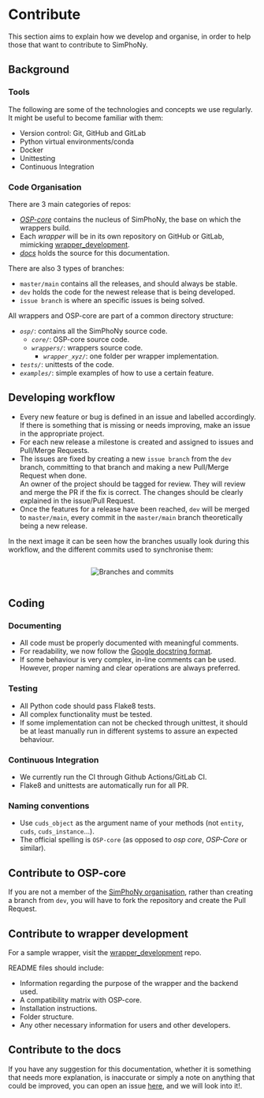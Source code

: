 # Contribute
This section aims to explain how we develop and organise,
in order to help those that want to contribute to SimPhoNy.

## Background
### Tools
The following are some of the technologies and concepts we use regularly.
It might be useful to become familiar with them:
 - Version control: Git, GitHub and GitLab
 - Python virtual environments/conda
 - Docker
 - Unittesting
 - Continuous Integration

### Code Organisation
There are 3 main categories of repos:
 - [_OSP-core_](https://github.com/simphony/osp-core) contains the nucleus of SimPhoNy, the base on which the wrappers build.
 - Each _wrapper_ will be in its own repository on GitHub or GitLab,
   mimicking [wrapper_development](https://github.com/simphony/wrapper-development).
 - [_docs_](https://github.com/simphony/docs) holds the source for this documentation.

There are also 3 types of branches:
 - `master/main` contains all the releases, and should always be stable.
 - `dev` holds the code for the newest release that is being developed.
 - `issue branch` is where an specific issues is being solved.

All wrappers and OSP-core are part of a common directory structure:
- _`osp/`_: contains all the SimPhoNy source code.
  - _`core/`_: OSP-core source code.
  - _`wrappers/`_: wrappers source code.
    - _`wrapper_xyz/`_: one folder per wrapper implementation.
- _`tests/`_: unittests of the code.
- _`examples/`_: simple examples of how to use a certain feature.

## Developing workflow
- Every new feature or bug is defined in an issue and labelled accordingly.  
 If there is something that is missing or needs improving,
 make an issue in the appropriate project.
- For each new release a milestone is created and assigned to issues and Pull/Merge Requests.
- The issues are fixed by creating a new `issue branch` from the `dev` branch, committing to that branch and making a new Pull/Merge Request when done.  
  An owner of the project should be tagged for review.
  They will review and merge the PR if the fix is correct.
  The changes should be clearly explained in the issue/Pull Request.
- Once the features for a release have been reached, `dev` will be merged to `master/main`, every commit in the `master/main` branch theoretically being a new release.

In the next image it can be seen how the branches usually look during this workflow, and the different commits used to synchronise them:

<figure style="display: table; text-align:center; margin-left: auto; margin-right:auto">

![](./_static/img/branch_workflow.png "Branches and commits")

</figure>

## Coding
### Documenting
- All code must be  properly documented with meaningful comments.
- For readability, we now follow the [Google docstring format](https://google.github.io/styleguide/pyguide.html#s3.8-comments-and-docstrings).
- If some behaviour is very complex, in-line comments can be used. 
  However, proper naming and clear operations are always preferred.

### Testing
- All Python code should pass Flake8 tests.
- All complex functionality must be tested.
- If some implementation can not be checked through unittest, it should be at least manually run in different systems to assure an expected behaviour.

### Continuous Integration
- We currently run the CI through Github Actions/GitLab CI.
- Flake8 and unittests are automatically run for all PR.

### Naming conventions
- Use `cuds_object` as the argument name of your methods (not `entity`, `cuds`, `cuds_instance`...).
- The official spelling is `OSP-core` (as opposed to _osp core_, _OSP-Core_ or similar).

## Contribute to OSP-core
If you are not a member of the [SimPhoNy organisation](https://github.com/simphony), rather than creating a branch
from `dev`, you will have to fork the repository and create the Pull Request.

## Contribute to wrapper development
For a sample wrapper, visit the [wrapper_development](https://github.com/simphony/wrapper-development) repo.

README files should include:
- Information regarding the purpose of the wrapper and the backend used.
- A compatibility matrix with OSP-core.
- Installation instructions.
- Folder structure.
- Any other necessary information for users and other developers.

## Contribute to the docs
If you have any suggestion for this documentation, whether it is something that needs more explanation, is inaccurate or simply a note on anything that could be improved, you can open an issue [here](https://github.com/simphony/docs/issues), and we will look into it!.


